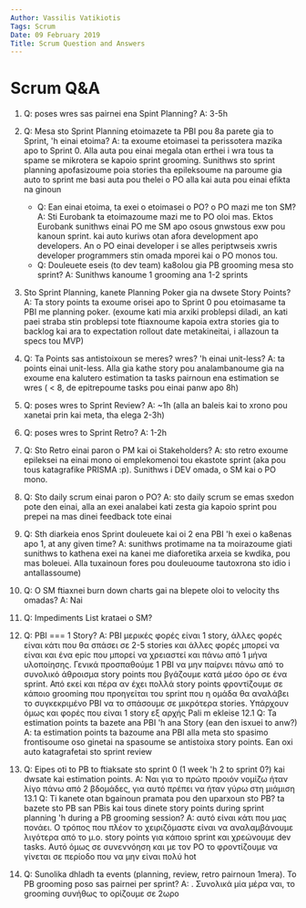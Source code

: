```yaml
---
Author: Vassilis Vatikiotis
Tags: Scrum
Date: 09 February 2019
Title: Scrum Question and Answers
---
```


# Scrum Q&A

1. Q: poses wres sas pairnei ena Spint Planning? A: 3-5h
2. Q: Mesa sto Sprint Planning etoimazete ta PBI pou 8a parete gia to Sprint, 'h einai etoima?
   A: ta exoume etoimasei ta perissotera mazika apo to Sprint 0. Alla auta pou einai megala otan erthei i wra tous ta spame se mikrotera se kapoio sprint grooming. Sunithws sto sprint planning apofasizoume poia stories tha epileksoume na paroume gia auto to sprint me basi auta pou thelei o PO alla kai auta pou einai efikta na ginoun
   - Q: Ean einai etoima, ta exei o etoimasei o PO? o PO mazi me ton SM? A: Sti Eurobank ta etoimazoume mazi me to PO oloi mas. Ektos Eurobank sunithws einai PO me SM apo osous gnwstous exw pou kanoun sprint. kai auto kuriws otan afora development apo developers. An o PO einai developer i se alles periptwseis xwris developer programmers stin omada mporei kai o PO monos tou.
   - Q: Douleuete eseis (to dev team) ka8olou gia PB grooming mesa sto sprint? A: Sunithws kanoume 1 grooming ana 1-2 sprints
3. Sto Sprint Planning, kanete Planning Poker gia na dwsete Story Points? A: Ta story points ta exoume orisei apo to Sprint 0 pou etoimasame ta PBI me planning poker. (exoume kati mia arxiki problepsi diladi, an kati paei straba stin problepsi tote ftiaxnoume kapoia extra stories gia to backlog kai ara to expectation rollout date metakineitai, i allazoun ta specs tou MVP)
4. Q: Ta Points sas antistoixoun se meres? wres? 'h einai unit-less? A: ta points einai unit-less. Alla gia kathe story pou analambanoume gia na exoume ena kalutero estimation ta tasks pairnoun ena estimation se wres ( < 8, de epitrepoume tasks pou einai panw apo 8h)

5. Q: poses wres to Sprint Review? A: ~1h (alla an baleis kai to xrono pou xanetai prin kai meta, tha elega 2-3h)

6. Q: poses wres to Sprint Retro? A: 1-2h
7. Q: Sto Retro einai paron o PM kai oi Stakeholders? A: sto retro exoume epileksei na einai mono oi emplekomenoi tou ekastote sprint (aka pou tous katagrafike PRISMA :p). Sunithws i DEV omada, o SM kai o PO mono.

8. Q: Sto daily scrum einai paron o PO? A: sto daily scrum se emas sxedon pote den einai, alla an exei analabei kati zesta gia kapoio sprint pou prepei na mas dinei feedback tote einai
9. Q: Sth diarkeia enos Sprint douleuete kai oi 2 ena PBI 'h exei o ka8enas apo 1, at any given time? A: sunithws protimame na ta moirazoume giati sunithws to kathena exei na kanei me diaforetika arxeia se kwdika, pou mas boleuei. Alla tuxainoun fores pou douleuoume tautoxrona sto idio i antallassoume)
10. Q: O SM ftiaxnei burn down charts gai na blepete oloi to velocity ths omadas? A: Nai

11. Q: Impediments List krataei o SM?

12. Q: PBI === 1 Story? A: PBI μερικές φορές είναι 1 story, άλλες φορές είναι κάτι που θα σπάσει σε 2-5 stories και άλλες φορές μπορεί να είναι και ένα epic που μπορεί να χρειαστεί και πάνω από 1 μήνα υλοποίησης. Γενικά προσπαθούμε 1 PBI να μην παίρνει πάνω από το συνολικό άθροισμα story points που βγάζουμε κατά μέσο όρο σε ένα sprint. Από εκεί και πέρα αν έχει πολλά story points φροντίζουμε σε κάποιο grooming που προηγείται του sprint που η ομάδα θα αναλάβει το συγκεκριμένο PBI να το σπάσουμε σε μικρότερα stories. Υπάρχουν όμως και φορές που είναι 1 story εξ αρχής
    Pali m ekleise
    12.1 Q: Ta estimation points ta bazete ana PBI 'h ana Story (ean den isxuei to anw?) A: ta estimation points ta bazoume ana PBI alla meta sto spasimo frontisoume oso ginetai na spasoume se antistoixa story points. Ean oxi auto katagrafetai sto sprint review

13. Q: Eipes oti to PB to ftiaksate sto sprint 0 (1 week 'h 2 to sprint 0?) kai dwsate kai estimation points. A: Ναι για το πρώτο προιόν νομίζω ήταν λίγο πάνω από 2 βδομάδες, για αυτό πρέπει να ήταν γύρω στη μιάμιση
    13.1 Q: Ti kanete otan bgainoun pramata pou den uparxoun sto PB? ta bazete sto PB san PBis kai tous dinete story points during sprint planning 'h during a PB grooming session? A: αυτό είναι κάτι που μας πονάει. Ο τρόπος που πλέον το χειριζόμαστε είναι να αναλαμβάνουμε λιγότερα από το μ.ο. story points για κάποιο sprint και χρεώνουμε dev tasks. Αυτό όμως σε συνεννόηση και με τον PO το φροντίζουμε να γίνεται σε περίοδο που να μην είναι πολύ hot

14. Q: Sunolika dhladh ta events (planning, review, retro pairnoun 1mera). To PB grooming poso sas pairnei per sprint? A: . Συνολικά μία μέρα ναι, το grooming συνήθως το ορίζουμε σε 2ωρο
